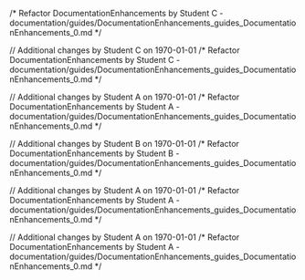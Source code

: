 /* Refactor DocumentationEnhancements by Student C - documentation/guides/DocumentationEnhancements_guides_DocumentationEnhancements_0.md */

// Additional changes by Student C on 1970-01-01
/* Refactor DocumentationEnhancements by Student C - documentation/guides/DocumentationEnhancements_guides_DocumentationEnhancements_0.md */

// Additional changes by Student A on 1970-01-01
/* Refactor DocumentationEnhancements by Student A - documentation/guides/DocumentationEnhancements_guides_DocumentationEnhancements_0.md */

// Additional changes by Student B on 1970-01-01
/* Refactor DocumentationEnhancements by Student B - documentation/guides/DocumentationEnhancements_guides_DocumentationEnhancements_0.md */

// Additional changes by Student A on 1970-01-01
/* Refactor DocumentationEnhancements by Student A - documentation/guides/DocumentationEnhancements_guides_DocumentationEnhancements_0.md */

// Additional changes by Student A on 1970-01-01
/* Refactor DocumentationEnhancements by Student A - documentation/guides/DocumentationEnhancements_guides_DocumentationEnhancements_0.md */
